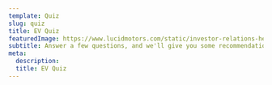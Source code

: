 ```yaml
---
template: Quiz
slug: quiz
title: EV Quiz
featuredImage: https://www.lucidmotors.com/static/investor-relations-hero-web-f5b2e21d9b88e265ea1c67436791e2c5.jpg
subtitle: Answer a few questions, and we'll give you some recommendations!
meta:
  description: 
  title: EV Quiz
---
```

